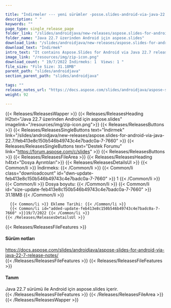 ```yaml
---

title: "İndirmeler --- yeni sürümler -posse.slides-android-via-java-22.7"
description: " "
keywords: ""
page_type: single_release_page
folder_link: "/slides/androidjava/new-releases/aspose.slides-for-android-via-java-22.7/"
folder_name: "Java 22.7 üzerinden Android için aspose.slides"
download_link: "/slides/androidjava/new-releases/aspose.slides-for-android-via-java-22.7/feb413e8c150b546b49743c4e7badc0a-7-7660"
download_text: "İndirmek"
intro_text: "It contains Aspose.Slides for Android via Java 22.7 release."
image_link: "/resources/img/zip-icon.png"
download_count: " 19/7/2022 İndirmeks: 1  Views: 1 "
file_size: "File Size: 31.18MB"
parent_path: "slides/androidjava"
section_parent_path: "slides/androidjava"

tags: ""
release_notes_url: "https://docs.aspose.com/slides/androidjava/aspose-slides-for-android-via-java-22-7-release-notes/"
weight: 92

---
```


{{< Releases/ReleasesWapper >}}
  {{< Releases/ReleasesHeading H2txt="Java 22.7 üzerinden Android için aspose.slides" imagelink="/resources/img/zip-icon.png">}}
  {{< Releases/ReleasesButtons >}}
    {{< Releases/ReleasesSingleButtons text="İndirmek" link="/slides/androidjava/new-releases/aspose.slides-for-android-via-java-22.7/feb413e8c150b546b49743c4e7badc0a-7-7660" >}}
    {{< Releases/ReleasesSingleButtons text="Destek Forumu" link="https://forum.aspose.com/c/slides" >}}
  {{< Releases/ReleasesButtons >}}
  {{< Releases/ReleasesFileArea >}}
    {{< Releases/ReleasesHeading h4txt="Dosya Ayrıntıları">}}
    {{< Releases/ReleasesDetailsUl >}}
      {{< Common/li >}} İndirmeks: {{< /Common/li >}}
      {{< Common/li class="downloadcount" id="dwn-update-feb413e8c150b546b49743c4e7badc0a-7-7660" >}} 1 {{< /Common/li >}}
      {{< Common/li >}} Dosya boyutu: {{< /Common/li >}}
      {{< Common/li id="size-update-feb413e8c150b546b49743c4e7badc0a-7-7660" >}} 31.18MB {{< /Common/li >}}

      {{< Common/li >}} Ekleme Tarihi: {{< /Common/li >}}
      {{< Common/li id="added-update-feb413e8c150b546b49743c4e7badc0a-7-7660" >}}19/7/2022 {{< /Common/li >}}
    {{< /Releases/ReleasesDetailsUl >}}

  {{< Releases/ReleasesFileFeatures >}}
      <h4>Sürüm notları</h4><div><a href='https://docs.aspose.com/slides/androidjava/aspose-slides-for-android-via-java-22-7-release-notes/'>https://docs.aspose.com/slides/androidjava/aspose-slides-for-android-via-java-22-7-release-notes/</a></div>
  {{< /Releases/ReleasesFileFeatures >}}
  {{< Releases/ReleasesFileFeatures >}}
      <h4>Tanım</h4><div class="HTMLDescription">Java 22.7 sürümü ile Android için aspose.slides içerir.</div>
  {{< /Releases/ReleasesFileFeatures >}}
 {{< /Releases/ReleasesFileArea >}}
{{< /Releases/ReleasesWapper >}}


